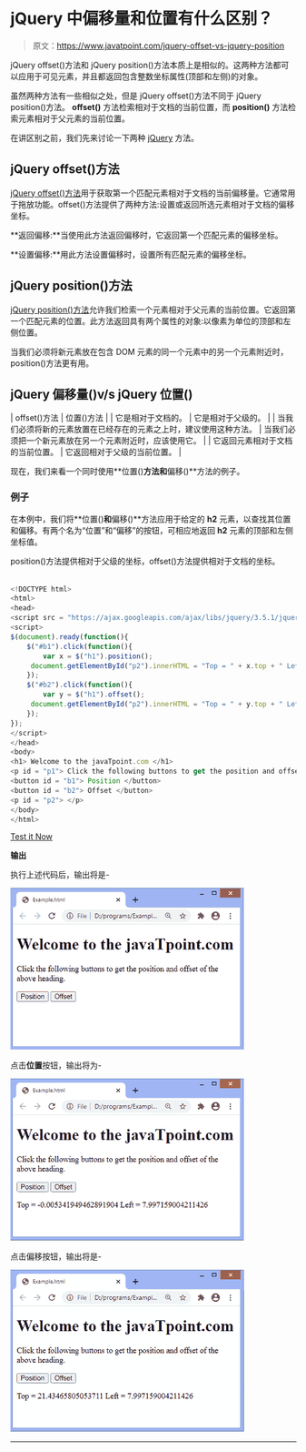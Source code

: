 # jQuery 中偏移量和位置有什么区别？

> 原文：<https://www.javatpoint.com/jquery-offset-vs-jquery-position>

jQuery offset()方法和 jQuery position()方法本质上是相似的。这两种方法都可以应用于可见元素，并且都返回包含整数坐标属性(顶部和左侧)的对象。

虽然两种方法有一些相似之处，但是 jQuery offset()方法不同于 jQuery position()方法。 **offset()** 方法检索相对于文档的当前位置，而 **position()** 方法检索元素相对于父元素的当前位置。

在讲区别之前，我们先来讨论一下两种 [jQuery](https://www.javatpoint.com/jquery-tutorial) 方法。

## jQuery offset()方法

[jQuery offset()方法](https://www.javatpoint.com/jquery-offset)用于获取第一个匹配元素相对于文档的当前偏移量。它通常用于拖放功能。offset()方法提供了两种方法:设置或返回所选元素相对于文档的偏移坐标。

**返回偏移:**当使用此方法返回偏移时，它返回第一个匹配元素的偏移坐标。

**设置偏移:**用此方法设置偏移时，设置所有匹配元素的偏移坐标。

## jQuery position()方法

[jQuery position()方法](https://www.javatpoint.com/jquery-position)允许我们检索一个元素相对于父元素的当前位置。它返回第一个匹配元素的位置。此方法返回具有两个属性的对象:以像素为单位的顶部和左侧位置。

当我们必须将新元素放在包含 DOM 元素的同一个元素中的另一个元素附近时，position()方法更有用。

## jQuery 偏移量()v/s jQuery 位置()

| offset()方法 | 位置()方法 |
| 它是相对于文档的。 | 它是相对于父级的。 |
| 当我们必须将新的元素放置在已经存在的元素之上时，建议使用这种方法。 | 当我们必须把一个新元素放在另一个元素附近时，应该使用它。 |
| 它返回元素相对于文档的当前位置。 | 它返回相对于父级的当前位置。 |

现在，我们来看一个同时使用**位置()**方法和**偏移()**方法的例子。

### 例子

在本例中，我们将**位置()**和**偏移()**方法应用于给定的 **h2** 元素，以查找其位置和偏移。有两个名为“位置”和“偏移”的按钮，可相应地返回 **h2** 元素的顶部和左侧坐标值。

position()方法提供相对于父级的坐标，offset()方法提供相对于文档的坐标。

```js

<!DOCTYPE html>  
<html>  
<head>  
<script src = "https://ajax.googleapis.com/ajax/libs/jquery/3.5.1/jquery.min.js"> </script>
<script>  
$(document).ready(function(){  
    $("#b1").click(function(){  
        var x = $("h1").position();  
     document.getElementById("p2").innerHTML = "Top = " + x.top + " Left = " + x.left;
    });  
	$("#b2").click(function(){  
        var y = $("h1").offset();  
     document.getElementById("p2").innerHTML = "Top = " + y.top + " Left = " + y.left;
    });
});  
</script>  
</head>  
<body>  
<h1> Welcome to the javaTpoint.com </h1>  
<p id = "p1"> Click the following buttons to get the position and offset of the above heading. </p>
<button id = "b1"> Position </button>  
<button id = "b2"> Offset </button>  
<p id = "p2"> </p>
</body>  
</html> 

```

[Test it Now](https://www.javatpoint.com/oprweb/test.jsp?filename=offset-vs-position-in-jquery1)

**输出**

执行上述代码后，输出将是-

![offset vs position in jQuery](img/987d89d34c14c226773111ade7b34f75.png)

点击**位置**按钮，输出将为-

![offset vs position in jQuery](img/4f763d7621a3e356347bbe870ce429e8.png)

点击偏移按钮，输出将是-

![offset vs position in jQuery](img/867042dec87d6f668abc6aa69e86ffd8.png)

* * *